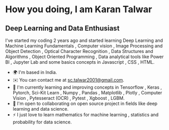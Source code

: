 # How you doing, I am Karan Talwar

## Deep Learning and Data Enthusiast

I've started my coding 2 years ago and started learning Deep Learning and Machine Learning Fundamentals , Computer vision , Image Processing and Object Detection , Optical Character Recognition , Data Structures and Algorithms , Object Oriented Programming , Data analytical tools like Power BI , Jupyter Lab and some basics concepts in Javascript , CSS , HTML.

* 🌍 I'm based in India.
* ✉️ You can contact me at sc.talwar2001@gmail.com.
* 🧠 I'm currently learning and improving concepts in Tensorflow , Keras , Pytorch, Sci-Kit Learn , Numpy , Pandas , Matplotlib , Plotly , Computer Vision , Pytesseract (OCR) , Pytest , Xgboost , LGBM.
* 🤝 I'm open to collaborating on open source project in fields like deep learning and data science.
* ⚡ I just love to learn mathematics for machine learning , statistics and probability for data science.
